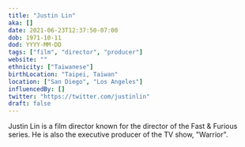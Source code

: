 ```yaml
---
title: "Justin Lin"
aka: []
date: 2021-06-23T12:37:50-07:00
dob: 1971-10-11
dod: YYYY-MM-DD
tags: ["film", "director", "producer"]
website: ""
ethnicity: ["Taiwanese"]
birthLocation: "Taipei, Taiwan"
location: ["San Diego", "Los Angeles"]
influencedBy: [] 
twitter: "https://twitter.com/justinlin"
draft: false
---
```


Justin Lin is a film director known for the director of the Fast & Furious series. He is also the executive producer of the TV show, "Warrior".